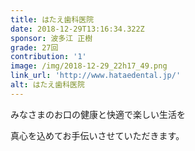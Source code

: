 ```yaml
---
title: はたえ歯科医院
date: 2018-12-29T13:16:34.322Z
sponsor: 波多江 正樹
grade: 27回
contribution: '1'
image: /img/2018-12-29_22h17_49.png
link_url: 'http://www.hataedental.jp/'
alt: はたえ歯科医院
---
```

みなさまのお口の健康と快適で楽しい生活を

真心を込めてお手伝いさせていただきます。
